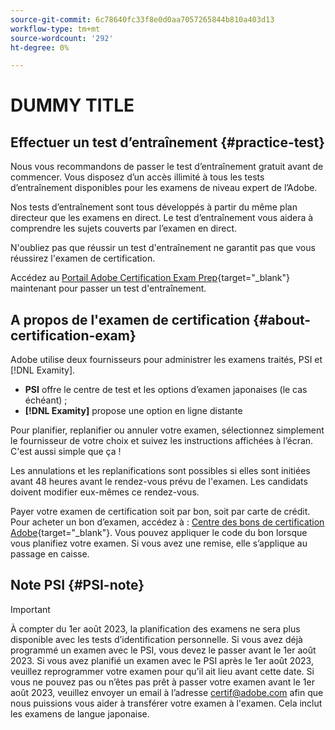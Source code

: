 ```yaml
---
source-git-commit: 6c78640fc33f8e0d0aa7057265844b810a403d13
workflow-type: tm+mt
source-wordcount: '292'
ht-degree: 0%

---
```

# DUMMY TITLE

## Effectuer un test d’entraînement {#practice-test}

Nous vous recommandons de passer le test d’entraînement gratuit avant de commencer. Vous disposez d’un accès illimité à tous les tests d’entraînement disponibles pour les examens de niveau expert de l’Adobe.

Nos tests d’entraînement sont tous développés à partir du même plan directeur que les examens en direct. Le test d’entraînement vous aidera à comprendre les sujets couverts par l’examen en direct.

N&#39;oubliez pas que réussir un test d&#39;entraînement ne garantit pas que vous réussirez l&#39;examen de certification.

Accédez au [Portail Adobe Certification Exam Prep](https://www.certmetrics.com/adobe/candidate/gmetrix_sso.aspx){target="_blank"} maintenant pour passer un test d&#39;entraînement.

## A propos de l&#39;examen de certification {#about-certification-exam}

Adobe utilise deux fournisseurs pour administrer les examens traités, PSI et [!DNL Examity].

* **PSI** offre le centre de test et les options d’examen japonaises (le cas échéant) ;
* **[!DNL Examity]** propose une option en ligne distante

Pour planifier, replanifier ou annuler votre examen, sélectionnez simplement le fournisseur de votre choix et suivez les instructions affichées à l’écran. C&#39;est aussi simple que ça !

Les annulations et les replanifications sont possibles si elles sont initiées avant 48 heures avant le rendez-vous prévu de l&#39;examen. Les candidats doivent modifier eux-mêmes ce rendez-vous.

Payer votre examen de certification soit par bon, soit par carte de crédit. Pour acheter un bon d’examen, accédez à : [Centre des bons de certification Adobe](https://market.xvoucher.com/adobe/global){target="_blank"}. Vous pouvez appliquer le code du bon lorsque vous planifiez votre examen. Si vous avez une remise, elle s’applique au passage en caisse.

## Note PSI {#PSI-note}

>[!IMPORTANT]
>
>À compter du 1er août 2023, la planification des examens ne sera plus disponible avec les tests d’identification personnelle. Si vous avez déjà programmé un examen avec le PSI, vous devez le passer avant le 1er août 2023. Si vous avez planifié un examen avec le PSI après le 1er août 2023, veuillez reprogrammer votre examen pour qu’il ait lieu avant cette date. Si vous ne pouvez pas ou n’êtes pas prêt à passer votre examen avant le 1er août 2023, veuillez envoyer un email à l’adresse <certif@adobe.com> afin que nous puissions vous aider à transférer votre examen à l&#39;examen. Cela inclut les examens de langue japonaise.
